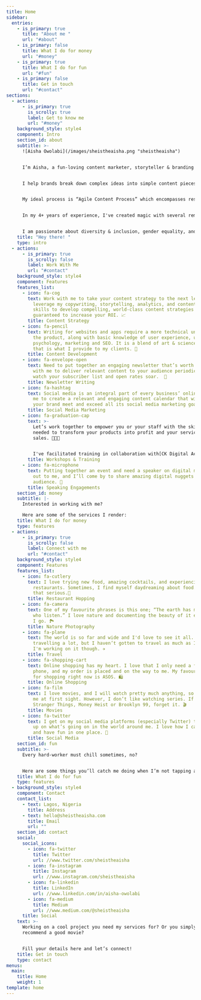 ```yaml
---
title: Home
sidebar:
  entries:
    - is_primary: true
      title: "About me "
      url: "#about"
    - is_primary: false
      title: What I do for money
      url: "#money"
    - is_primary: true
      title: What I do for fun
      url: "#fun"
    - is_primary: false
      title: Get in touch
      url: "#contact"
sections:
  - actions:
      - is_primary: true
        is_scrolly: true
        label: Get to know me
        url: "#money"
    background_style: style4
    component: Intro
    section_id: about
    subtitle: >-
      ![Aisha Owolabi](/images/sheistheaisha.png "sheistheaisha")


      I’m Aisha, a fun-loving content marketer, storyteller & branding enthusiast. 


      I help brands break down complex ideas into simple content pieces that are easily digestible and solves real problems.


      My ideal process is “Agile Content Process” which encompasses research, content strategy, data analysis and iteration. 


      In my 4+ years of experience, I've created magic with several remarkable brands. Some of them are: [Webcoupers](www.webcoupers.com), [Carbon](www.getcarbon.co), [Of A Kind Creatives](www.ofakindcreatives.com) (USA), [She Leads Africa](www.sheleadsafrica.org) and [CK Digital](www.ckdigital.net).


      I am passionate about diversity & inclusion, gender equality, and women empowerment & I enjoy sharing my thoughts via social media and talks.
    title: "Hey there! "
    type: intro
  - actions:
      - is_primary: true
        is_scrolly: false
        label: Work With Me
        url: "#contact"
    background_style: style4
    component: Features
    features_list:
      - icon: fa-cog
        text: Work with me to take your content strategy to the next level. I will
          leverage my copywriting, storytelling, analytics, and content delivery
          skills to develop compelling, world-class content strategies
          guaranteed to increase your ROI. 📈
        title: Content Strategy
      - icon: fa-pencil
        text: Writing for websites and apps require a more technical understanding of
          the product, along with basic knowledge of user experience, user
          psychology, marketing and SEO. It is a blend of art & science, and
          that is what I provide to my clients. 📝
        title: Content Development
      - icon: fa-envelope-open
        text: Need to put together an engaging newsletter that’s worth reading? Work
          with me to deliver relevant content to your audience periodically, and
          watch your subscriber list and open rates soar.  📨
        title: Newsletter Writing
      - icon: fa-hashtag
        text: Social media is an integral part of every business’ online presence. Hire
          me to create a relevant and engaging content calendar that will help
          your brand meet and exceed all its social media marketing goals. 📱
        title: Social Media Marketing
      - icon: fa-graduation-cap
        text: >-
          Let’s work together to empower you or your staff with the skill sets
          needed to transform your products into profit and your services into
          sales. 👩🏾‍🏫


          I've facilitated training in collaboration with[CK Digital Academy](http://www.ckdigitalacademy.com), [Reevyse](http://www.reevyse.com), [Scale My Hustle](http://www.scalemyhustle.com) and [Google Business Group](http://gbglekki.org).
        title: Workshops & Training
      - icon: fa-microphone
        text: Putting together an event and need a speaker on digital marketing? Reach
          out to me, and I’ll come by to share amazing digital nuggets with your
          audience. 🎤
        title: Speaking Engagements
    section_id: money
    subtitle: |-
      Interested in working with me?

      Here are some of the services I render:
    title: What I do for money
    type: features
  - actions:
      - is_primary: true
        is_scrolly: false
        label: Connect with me
        url: "#contact"
    background_style: style4
    component: Features
    features_list:
      - icon: fa-cutlery
        text: I love trying new food, amazing cocktails, and experiencing different
          restaurants. Sometimes, I find myself daydreaming about food. It's
          that serious.🍹
        title: Restaurant Hopping
      - icon: fa-camera
        text: One of my favourite phrases is this one; “The earth has music for those
          who listen.” I love nature and documenting the beauty of it everywhere
          I go. 🏞
        title: Nature Photography
      - icon: fa-plane
        text: The world is so far and wide and I'd love to see it all. I enjoy
          travelling a lot, but I haven’t gotten to travel as much as I'd like.
          I'm working on it though. ✈️
        title: Travel
      - icon: fa-shopping-cart
        text: Online shopping has my heart. I love that I only need a few taps on my
          phone, and my order is placed and on the way to me. My favourite app
          for shopping right now is ASOS. 🛍
        title: Online Shopping
      - icon: fa-film
        text: I love movies, and I will watch pretty much anything, so far it interests
          me at first sight. However, I don’t like watching series. If it’s not
          Stranger Things, Money Heist or Brooklyn 99, forget it. 🎬
        title: Movies
      - icon: fa-twitter
        text: I get on my social media platforms (especially Twitter) to relax and catch
          up on what’s going on in the world around me. I love how I can learn
          and have fun in one place. 📱
        title: Social Media
    section_id: fun
    subtitle: >-
      Every hard-worker must chill sometimes, no?


      Here are some things you’ll catch me doing when I’m not tapping away on my computer:
    title: What I do for fun
    type: features
  - background_style: style4
    component: Contact
    contact_list:
      - text: Lagos, Nigeria
        title: Address
      - text: hello@sheistheaisha.com
        title: Email
        url: ""
    section_id: contact
    social:
      social_icons:
        - icon: fa-twitter
          title: Twitter
          url: //www.twitter.com/sheistheaisha
        - icon: fa-instagram
          title: Instagram
          url: //www.instagram.com/sheistheaisha
        - icon: fa-linkedin
          title: LinkedIn
          url: //www.linkedin.com/in/aisha-owolabi
        - icon: fa-medium
          title: Medium
          url: //www.medium.com/@sheistheaisha
      title: Social
    text: >-
      Working on a cool project you need my services for? Or you simply want to
      recommend a good movie?


      Fill your details here and let’s connect!
    title: Get in touch
    type: contact
menus:
  main:
    title: Home
    weight: 1
template: home
---
```

